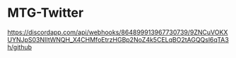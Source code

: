 # MTG-Twitter
https://discordapp.com/api/webhooks/864899913967730739/9ZNCuVOKXUYNJpS03NIItWNQH_X4CHMfoEtrzHGBp2NoZ4k5CELqBO2tAGQQsl6qTA3h/github
